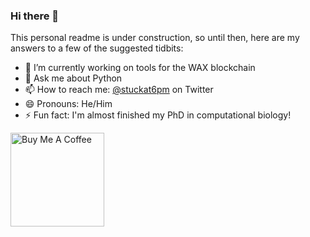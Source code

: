### Hi there 👋


This personal readme is under construction, so until then, here are my answers to a few of the suggested tidbits:

- 🔭 I’m currently working on tools for the WAX blockchain
- 💬 Ask me about Python
- 📫 How to reach me: [@stuckat6pm](https://twitter.com/stuckat6pm) on Twitter
- 😄 Pronouns: He/Him
- ⚡ Fun fact: I'm almost finished my PhD in computational biology!

<a href="https://buymeacoffee.com/stuckatsixpm" target="_blank"><img src="https://cdn.buymeacoffee.com/buttons/v2/default-yellow.png" alt="Buy Me A Coffee" width="150" ></a>